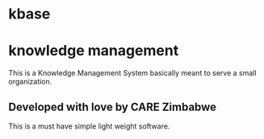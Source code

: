 # kbase
knowledge management
=======
This is a Knowledge Management System basically meant to serve a small organization.
## Developed with love by CARE Zimbabwe 
This is a must have simple light weight software.

